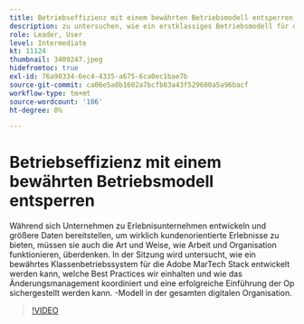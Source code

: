 ```yaml
---
title: Betriebseffizienz mit einem bewährten Betriebsmodell entsperren
description: zu untersuchen, wie ein erstklassiges Betriebsmodell für die Adobe MarTech Stack entwickelt werden kann, welche Best Practices beachten wir?
role: Leader, User
level: Intermediate
kt: 11124
thumbnail: 3409247.jpeg
hidefromtoc: true
exl-id: 76a90334-6ec4-4335-a675-6ca0ec1bae7b
source-git-commit: ca06e5a8b1602a7bcfb83a43f529680a5a96bacf
workflow-type: tm+mt
source-wordcount: '106'
ht-degree: 0%

---
```


# Betriebseffizienz mit einem bewährten Betriebsmodell entsperren

Während sich Unternehmen zu Erlebnisunternehmen entwickeln und größere Daten bereitstellen, um wirklich kundenorientierte Erlebnisse zu bieten, müssen sie auch die Art und Weise, wie Arbeit und Organisation funktionieren, überdenken. In der Sitzung wird untersucht, wie ein bewährtes Klassenbetriebssystem für die Adobe MarTech Stack entwickelt werden kann, welche Best Practices wir einhalten und wie das Änderungsmanagement koordiniert und eine erfolgreiche Einführung der Op sichergestellt werden kann. -Modell in der gesamten digitalen Organisation.

>[!VIDEO](https://video.tv.adobe.com/v/3409247/?quality=12&learn=on)
